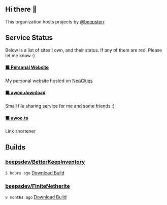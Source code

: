 ## Hi there 👋

This organization hosts projects by [@beepsterr](https://github.com/BeepSterr)
## Service Status
Below is a list of sites I own, and their status. 
If any of them are red. Please let me know :)


#### [🟩 Personal Website](https://beeps.dev)

My personal website hosted on [NeoCities](https://neocities.org/)
#### [🟩 awoo.download](https://awoo.download)

Small file sharing service for me and some friends :)
#### [🟩 awoo.to](https://awoo.to/shorten)

Link shortener

## Builds
### [beepsdev/BetterKeepInventory](https://github.com/beepsdev/BetterKeepInventory)

`5 hours ago` [Download Build](https://github.com/beepsdev/BetterKeepInventory/suites/10192623582/artifacts/498912233)
### [beepsdev/FiniteNetherite](https://github.com/beepsdev/FiniteNetherite)

`8 months ago` [Download Build](https://github.com/beepsdev/FiniteNetherite/suites/6362450050/artifacts/229833502)

